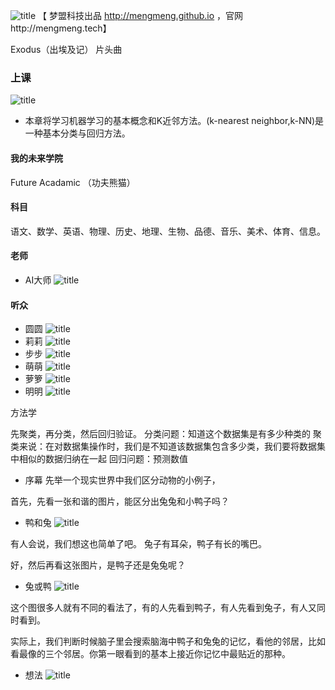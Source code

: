 ![title](../book/intro/fulllogo.png)
【 梦盟科技出品 http://mengmeng.github.io ，官网http://mengmeng.tech】

 Exodus（出埃及记） 片头曲
 
### 上课
![title](../book/intro/waiter.png)
- 本章将学习机器学习的基本概念和K近邻方法。(k-nearest neighbor,k-NN)是一种基本分类与回归方法。

#### 我的未来学院
Future Acadamic （功夫熊猫）


#### 科目

语文、数学、英语、物理、历史、地理、生物、品德、音乐、美术、体育、信息。

#### 老师
- AI大师 ![title](../book/intro/teacher.png)

#### 听众
- 圆圆 ![title](../book/ava/yuanyuan.png)
- 莉莉 ![title](../book/ava/lili.png)
- 步步 ![title](../book/ava/bubu.png)
- 萌萌 ![title](../book/ava/mengmeng.png)
- 萝箩 ![title](../book/ava/luoluo.png)
- 明明 ![title](../book/ava/mingming.png)


方法学

 先聚类，再分类，然后回归验证。
 分类问题：知道这个数据集是有多少种类的
 聚类来说：在对数据集操作时，我们是不知道该数据集包含多少类，我们要将数据集中相似的数据归纳在一起
 回归问题：预测数值
 
- 序幕
先举一个现实世界中我们区分动物的小例子，
  
 首先，先看一张和谐的图片，能区分出兔兔和小鸭子吗？
 - 鸭和兔 ![title](../book/section/yatu.jpg)
 
 有人会说，我们想这也简单了吧。
 兔子有耳朵，鸭子有长的嘴巴。
 
 
 好，然后再看这张图片，是鸭子还是兔兔呢？
 - 兔或鸭 ![title](../book/section/ya2tu.jpg)
 
 这个图很多人就有不同的看法了，有的人先看到鸭子，有人先看到兔子，有人又同时看到。
  
 实际上，我们判断时候脑子里会搜索脑海中鸭子和兔兔的记忆，看他的邻居，比如看最像的三个邻居。你第一眼看到的基本上接近你记忆中最贴近的那种。

 - 想法 ![title](../book/section/qufen.png)




